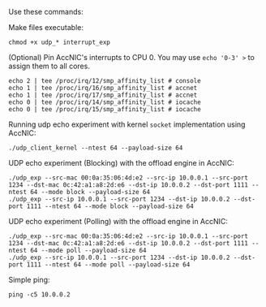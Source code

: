 Use these commands:

Make files executable:
```shell
chmod +x udp_* interrupt_exp
```

(Optional) Pin AccNIC's interrupts to CPU 0. You may use `echo '0-3' >` to assign them to all cores.
```shell
echo 2 | tee /proc/irq/12/smp_affinity_list # console
echo 1 | tee /proc/irq/16/smp_affinity_list # accnet
echo 1 | tee /proc/irq/17/smp_affinity_list # accnet
echo 0 | tee /proc/irq/14/smp_affinity_list # iocache
echo 0 | tee /proc/irq/15/smp_affinity_list # iocache
```

Running udp echo experiment with kernel `socket` implementation using AccNIC:
```shell
./udp_client_kernel --ntest 64 --payload-size 64
```

UDP echo experiment (Blocking) with the offload engine in AccNIC:
```shell
./udp_exp --src-mac 00:0a:35:06:4d:e2 --src-ip 10.0.0.1 --src-port 1234 --dst-mac 0c:42:a1:a8:2d:e6 --dst-ip 10.0.0.2 --dst-port 1111 --ntest 64 --mode block --payload-size 64
./udp_exp --src-ip 10.0.0.1 --src-port 1234 --dst-ip 10.0.0.2 --dst-port 1111 --ntest 64 --mode block --payload-size 64
```

UDP echo experiment (Polling) with the offload engine in AccNIC:
```shell
./udp_exp --src-mac 00:0a:35:06:4d:e2 --src-ip 10.0.0.1 --src-port 1234 --dst-mac 0c:42:a1:a8:2d:e6 --dst-ip 10.0.0.2 --dst-port 1111 --ntest 64 --mode poll --payload-size 64
./udp_exp --src-ip 10.0.0.1 --src-port 1234 --dst-ip 10.0.0.2 --dst-port 1111 --ntest 64 --mode poll --payload-size 64
```

Simple ping:
```shell
ping -c5 10.0.0.2 
```
